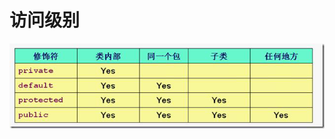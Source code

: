 # 访问级别
![458054_1444618871663_E93E59ACFE1791E0A5503384BEBDC544](_v_images/20190311211948548_25797.png)